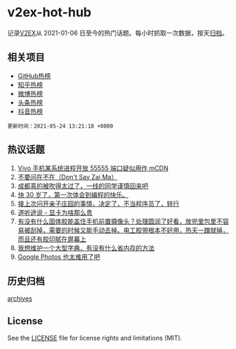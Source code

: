 # v2ex-hot-hub

 记录[V2EX](https://www.v2ex.com/)从 2021-01-06 日至今的热门话题。每小时抓取一次数据，按天[归档](archives)。
 
 ## 相关项目

- [GitHub热榜](https://github.com/lonnyzhang423/github-hot-hub)
- [知乎热榜](https://github.com/lonnyzhang423/zhihu-hot-hub)
- [微博热榜](https://github.com/lonnyzhang423/weibo-hot-hub)
- [头条热榜](https://github.com/lonnyzhang423/toutiao-hot-hub)
- [抖音热榜](https://github.com/lonnyzhang423/douyin-hot-hub)


 `更新时间：2021-05-24 13:21:18 +0800`

## 热议话题

1. [Vivo 手机某系统进程开放 55555 端口疑似用作 mCDN](https://www.v2ex.com/t/778678)
1. [不要问在不在（Don't Say Zai Ma）](https://www.v2ex.com/t/778681)
1. [成都真的被吹得太过了，一线的同学谨慎回来吧](https://www.v2ex.com/t/778775)
1. [快 30 岁了，第一次体会到编程的快乐。](https://www.v2ex.com/t/778713)
1. [接上次问开亲子庄园的事情，决定了，不当程序员了，转行](https://www.v2ex.com/t/778780)
1. [道听途说 - 显卡为啥那么贵](https://www.v2ex.com/t/778757)
1. [有没有什么固体胶能盖住手机前置摄像头？处理圆润了好看，放兜里包里不容易被刮掉，需要的时候又能手动去掉。电工胶带根本不好用，热天一蹭就掉，而且还有胶印腻在屏幕上](https://www.v2ex.com/t/778738)
1. [我想维护一个大型字典，有没有什么省内存的方法](https://www.v2ex.com/t/778691)
1. [Google Photos 也太难用了吧](https://www.v2ex.com/t/778695)

## 历史归档

[archives](archives)

## License

See the [LICENSE](LICENSE) file for license rights and limitations (MIT).
